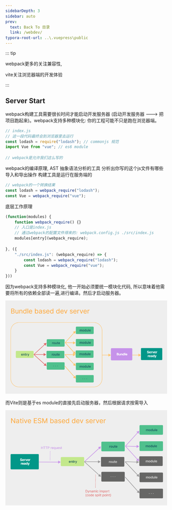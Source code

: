 ```yaml
---
sidebarDepth: 3
sidebar: auto
prev:
  text: Back To 目录
  link: /webdev/
typora-root-url: ..\.vuepress\public
---
```




::: tip

webpack更多的关注兼容性,

vite关注浏览器端的开发体验

:::

## Server Start

webpack构建工具需要很长时间才能启动开发服务器 (启动开发服务器 ---> 把项目跑起来)。webpack支持多种模块化: 你的工程可能不只是跑在浏览器端。

```js
// index.js
// 这一段代码最终会到浏览器里去运行
const lodash = require("lodash"); // commonjs 规范
import Vue from "vue"; // es6 module

// webpack是允许我们这么写的
```

webpack的编译原理, AST 抽象语法分析的工具 分析出你写的这个js文件有哪些导入和导出操作 构建工具是运行在服务端的

```js
// webpack的一个转换结果
const lodash = webpack_require("lodash");
const Vue = webpack_require("vue");
```

底层工作原理

```js
(function(modules) {
    function webpack_require() {}
    // 入口是index.js
    // 通过webpack的配置文件得来的: webpack.config.js ./src/index.js
    modules[entry](webpack_require);

}, ({
    "./src/index.js": (webpack_require) => {
        const lodash = webpack_require("lodash");
        const Vue = webpack_require("vue");
    }
}))
```

因为webpack支持多种模块化, 他一开始必须要统一模块化代码, 所以意味着他需要将所有的依赖全部读一遍,进行编译。然后才启动服务器。

![image-20220928122207480](/images/webdev/image-20220928122207480.png)

而Vite则是基于es module的直接先启动服务器，然后根据请求按需导入

![image-20220928122535926](/images/webdev/image-20220928122535926.png)
